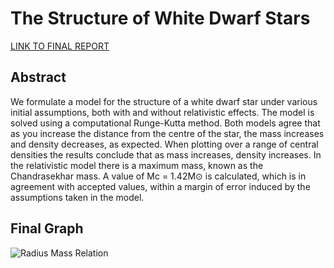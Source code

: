 # The Structure of White Dwarf Stars

[LINK TO FINAL REPORT](https://github.com/calumholker/white-dwarf-stars/blob/master/Report/CO31%20-%20Structure%20of%20White%20Dwarf%20Stars.pdf)

## Abstract
We formulate a model for the structure of a white dwarf star under various initial assumptions, both with and without relativistic effects. The model is solved using a computational Runge-Kutta method. Both models agree that as you increase the distance from the centre of the star, the mass increases and density decreases, as expected. When plotting over a range of central densities the results conclude that as mass increases, density increases. In the relativistic model there is a maximum mass, known as the Chandrasekhar mass. A value of Mc = 1.42M⊙ is calculated, which is in agreement with accepted values, within a margin of error induced by the assumptions taken in the model.

## Final Graph
![Radius Mass Relation](https://github.com/calumholker/white-dwarf-stars/blob/master/Figures/Radius%20Mass%20Relation.png)
